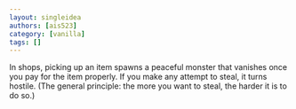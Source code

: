```yaml
---
layout: singleidea
authors: [ais523]
category: [vanilla]
tags: []
---
```

In shops, picking up an item spawns a peaceful monster that vanishes once you pay for the item properly. If you make any attempt to steal, it turns hostile. (The general principle: the more you want to steal, the harder it is to do so.)
